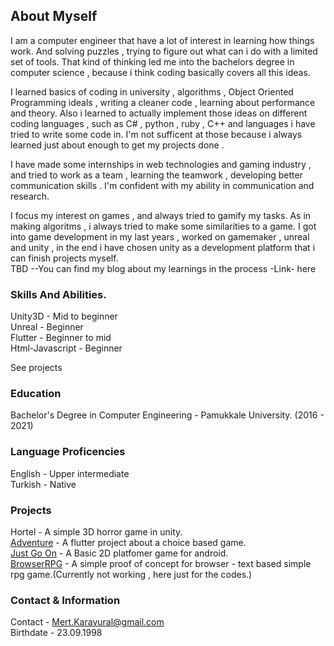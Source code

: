 ## About Myself

I am a computer engineer that have a lot of interest in learning how things work. And solving puzzles , trying to figure out what can i do with a limited set of tools. That kind of thinking led me into the bachelors degree in computer science , because i think coding basically covers all this ideas.   

I learned basics of coding in university , algorithms  , Object Oriented Programming ideals , writing a cleaner code , learning about performance and theory. Also i learned to actually implement those ideas on different coding languages , such as C# , python , ruby , C++ and languages i have tried to write some code in. I'm not sufficent at those because i always learned just about enough to get my projects done .   

I have made some internships in web technologies and gaming industry , and tried to work as a team , learning the teamwork , developing better communication skills . I'm confident with my ability in communication and research.   

I focus my interest on games , and always tried to gamify my tasks. As in making algoritms , i always tried to make some similarities to a game. I got into game development in my last years , worked on gamemaker , unreal and unity , in the end i have chosen unity as a development platform that i can finish projects myself.   
TBD --You can find my blog about my learnings in the process -Link- here

### Skills And Abilities.

Unity3D - Mid to beginner    
Unreal - Beginner    
Flutter - Beginner to mid    
Html-Javascript - Beginner    

See projects

### Education

Bachelor's Degree in Computer Engineering - Pamukkale University. (2016 - 2021)    

### Language Proficencies

English - Upper intermediate   
Turkish - Native

### Projects

Hortel  - A simple 3D horror game in unity.  
[Adventure](https://github.com/SnowyHit/Textbased "Show me the code") - A flutter project about a choice based game.   
[Just Go On](https://github.com/SnowyHit/Just-Go-On "Show me the code") - A Basic 2D platfomer game for android.     
[BrowserRPG](https://github.com/SnowyHit/BKFT-game "Show me the code") - A simple proof of concept for browser - text based simple rpg game.(Currently not working , here just for the codes.)

### Contact & Information

Contact - Mert.Karavural@gmail.com    
Birthdate - 23.09.1998  


